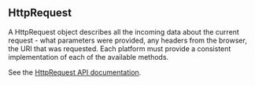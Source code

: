 ## HttpRequest

A HttpRequest object describes all the incoming data about the current request - what parameters were provided, any headers from the browser, the URI that was requested.  Each platform must provide a consistent implementation of each of the available methods.

See the [HttpRequest API documentation](http://ufront.net/api/ufront/web/context/HttpRequest.html).